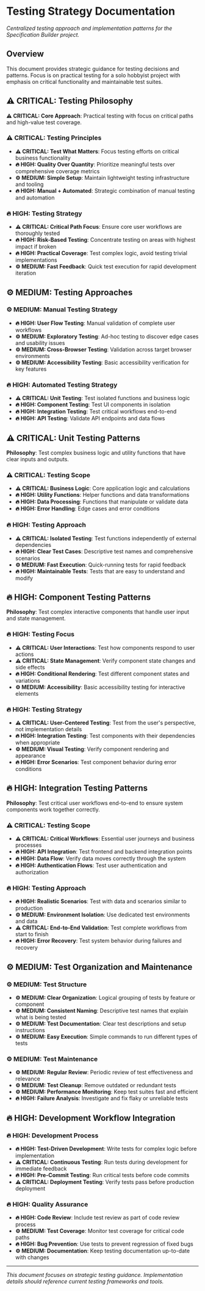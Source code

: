 # Testing Strategy Documentation

*Centralized testing approach and implementation patterns for the Specification Builder project.*

## Overview

This document provides strategic guidance for testing decisions and patterns. Focus is on practical testing for a solo hobbyist project with emphasis on critical functionality and maintainable test suites.

## ⚠️ **CRITICAL**: Testing Philosophy

**⚠️ **CRITICAL**: Core Approach**: Practical testing with focus on critical paths and high-value test coverage.

### ⚠️ **CRITICAL**: Testing Principles
- **⚠️ CRITICAL: Test What Matters**: Focus testing efforts on critical business functionality
- **🔥 HIGH: Quality Over Quantity**: Prioritize meaningful tests over comprehensive coverage metrics
- **⚙️ MEDIUM: Simple Setup**: Maintain lightweight testing infrastructure and tooling
- **🔥 HIGH: Manual + Automated**: Strategic combination of manual testing and automation

### 🔥 **HIGH**: Testing Strategy
- **⚠️ CRITICAL: Critical Path Focus**: Ensure core user workflows are thoroughly tested
- **🔥 HIGH: Risk-Based Testing**: Concentrate testing on areas with highest impact if broken
- **🔥 HIGH: Practical Coverage**: Test complex logic, avoid testing trivial implementations
- **⚙️ MEDIUM: Fast Feedback**: Quick test execution for rapid development iteration

## ⚙️ **MEDIUM**: Testing Approaches

### ⚙️ **MEDIUM**: Manual Testing Strategy
- **🔥 HIGH: User Flow Testing**: Manual validation of complete user workflows
- **⚙️ MEDIUM: Exploratory Testing**: Ad-hoc testing to discover edge cases and usability issues
- **⚙️ MEDIUM: Cross-Browser Testing**: Validation across target browser environments
- **⚙️ MEDIUM: Accessibility Testing**: Basic accessibility verification for key features

### 🔥 **HIGH**: Automated Testing Strategy
- **⚠️ CRITICAL: Unit Testing**: Test isolated functions and business logic
- **🔥 HIGH: Component Testing**: Test UI components in isolation
- **🔥 HIGH: Integration Testing**: Test critical workflows end-to-end
- **🔥 HIGH: API Testing**: Validate API endpoints and data flows

## ⚠️ **CRITICAL**: Unit Testing Patterns

**Philosophy**: Test complex business logic and utility functions that have clear inputs and outputs.

### ⚠️ **CRITICAL**: Testing Scope
- **⚠️ CRITICAL: Business Logic**: Core application logic and calculations
- **🔥 HIGH: Utility Functions**: Helper functions and data transformations
- **🔥 HIGH: Data Processing**: Functions that manipulate or validate data
- **🔥 HIGH: Error Handling**: Edge cases and error conditions

### 🔥 **HIGH**: Testing Approach
- **⚠️ CRITICAL: Isolated Testing**: Test functions independently of external dependencies
- **🔥 HIGH: Clear Test Cases**: Descriptive test names and comprehensive scenarios
- **⚙️ MEDIUM: Fast Execution**: Quick-running tests for rapid feedback
- **🔥 HIGH: Maintainable Tests**: Tests that are easy to understand and modify

## 🔥 **HIGH**: Component Testing Patterns

**Philosophy**: Test complex interactive components that handle user input and state management.

### 🔥 **HIGH**: Testing Focus
- **⚠️ CRITICAL: User Interactions**: Test how components respond to user actions
- **⚠️ CRITICAL: State Management**: Verify component state changes and side effects
- **🔥 HIGH: Conditional Rendering**: Test different component states and variations
- **⚙️ MEDIUM: Accessibility**: Basic accessibility testing for interactive elements

### 🔥 **HIGH**: Testing Strategy
- **⚠️ CRITICAL: User-Centered Testing**: Test from the user's perspective, not implementation details
- **🔥 HIGH: Integration Testing**: Test components with their dependencies when appropriate
- **⚙️ MEDIUM: Visual Testing**: Verify component rendering and appearance
- **🔥 HIGH: Error Scenarios**: Test component behavior during error conditions

## 🔥 **HIGH**: Integration Testing Patterns

**Philosophy**: Test critical user workflows end-to-end to ensure system components work together correctly.

### ⚠️ **CRITICAL**: Testing Scope
- **⚠️ CRITICAL: Critical Workflows**: Essential user journeys and business processes
- **🔥 HIGH: API Integration**: Test frontend and backend integration points
- **🔥 HIGH: Data Flow**: Verify data moves correctly through the system
- **🔥 HIGH: Authentication Flows**: Test user authentication and authorization

### 🔥 **HIGH**: Testing Approach
- **🔥 HIGH: Realistic Scenarios**: Test with data and scenarios similar to production
- **⚙️ MEDIUM: Environment Isolation**: Use dedicated test environments and data
- **⚠️ CRITICAL: End-to-End Validation**: Test complete workflows from start to finish
- **🔥 HIGH: Error Recovery**: Test system behavior during failures and recovery

## ⚙️ **MEDIUM**: Test Organization and Maintenance

### ⚙️ **MEDIUM**: Test Structure
- **⚙️ MEDIUM: Clear Organization**: Logical grouping of tests by feature or component
- **⚙️ MEDIUM: Consistent Naming**: Descriptive test names that explain what is being tested
- **⚙️ MEDIUM: Test Documentation**: Clear test descriptions and setup instructions
- **⚙️ MEDIUM: Easy Execution**: Simple commands to run different types of tests

### ⚙️ **MEDIUM**: Test Maintenance
- **⚙️ MEDIUM: Regular Review**: Periodic review of test effectiveness and relevance
- **⚙️ MEDIUM: Test Cleanup**: Remove outdated or redundant tests
- **⚙️ MEDIUM: Performance Monitoring**: Keep test suites fast and efficient
- **🔥 HIGH: Failure Analysis**: Investigate and fix flaky or unreliable tests

## 🔥 **HIGH**: Development Workflow Integration

### 🔥 **HIGH**: Development Process
- **🔥 HIGH: Test-Driven Development**: Write tests for complex logic before implementation
- **⚠️ CRITICAL: Continuous Testing**: Run tests during development for immediate feedback
- **🔥 HIGH: Pre-Commit Testing**: Run critical tests before code commits
- **⚠️ CRITICAL: Deployment Testing**: Verify tests pass before production deployment

### 🔥 **HIGH**: Quality Assurance
- **🔥 HIGH: Code Review**: Include test review as part of code review process
- **⚙️ MEDIUM: Test Coverage**: Monitor test coverage for critical code paths
- **🔥 HIGH: Bug Prevention**: Use tests to prevent regression of fixed bugs
- **⚙️ MEDIUM: Documentation**: Keep testing documentation up-to-date with changes

---

*This document focuses on strategic testing guidance. Implementation details should reference current testing frameworks and tools.*
